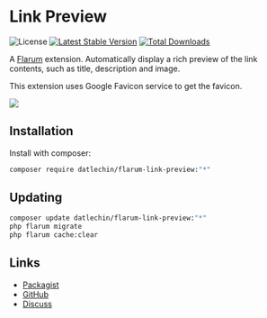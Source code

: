 # Link Preview

![License](https://img.shields.io/badge/license-MIT-blue.svg) [![Latest Stable Version](https://img.shields.io/packagist/v/datlechin/flarum-link-preview.svg)](https://packagist.org/packages/datlechin/flarum-link-preview) [![Total Downloads](https://img.shields.io/packagist/dt/datlechin/flarum-link-preview.svg)](https://packagist.org/packages/datlechin/flarum-link-preview)

A [Flarum](http://flarum.org) extension. Automatically display a rich preview of the link contents, such as title, description and image.

This extension uses Google Favicon service to get the favicon.

![](https://i.imgur.com/iZRE1gf.png)

## Installation

Install with composer:

```sh
composer require datlechin/flarum-link-preview:"*"
```

## Updating

```sh
composer update datlechin/flarum-link-preview:"*"
php flarum migrate
php flarum cache:clear
```

## Links

- [Packagist](https://packagist.org/packages/datlechin/flarum-link-preview)
- [GitHub](https://github.com/datlechin/flarum-link-preview)
- [Discuss](https://discuss.flarum.org/d/30011)
